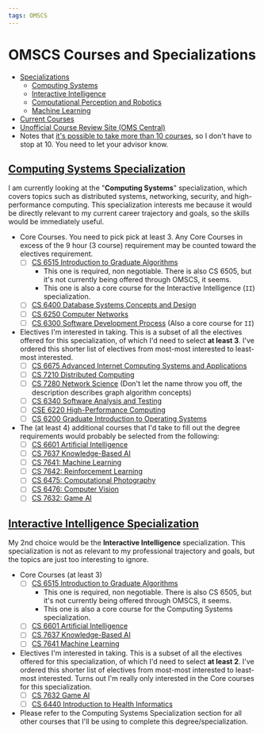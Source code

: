 ```yaml
---
tags: OMSCS
---
```


# OMSCS Courses and Specializations

- [Specializations](https://omscs.gatech.edu/program-info/specializations)
	- [Computing Systems](https://omscs.gatech.edu/specialization-computing-systems)
	- [Interactive Intelligence](https://omscs.gatech.edu/specialization-interactive-intelligence)
	- [Computational Perception and Robotics](https://omscs.gatech.edu/specialization-computational-perception-robotics)
	- [Machine Learning](https://omscs.gatech.edu/specialization-machine-learning)
- [Current Courses](https://omscs.gatech.edu/current-courses)
- [Unofficial Course Review Site (OMS Central)](https://omscentral.com)
- Notes that [it's possible to take more than 10 courses](https://www.reddit.com/r/OMSCS/comments/bl2rmo/taking_more_than_10_courses_selecting_credits/), so I don't have to stop at 10. You need to let your advisor know.

## [Computing Systems Specialization](https://omscs.gatech.edu/specialization-computing-systems)

I am currently looking at the "**Computing Systems**" specialization, which covers topics such as distributed systems, networking, security, and high-performance computing. This specialization interests me because it would be directly relevant to my current career trajectory and goals, so the skills would be immediately useful.

- Core Courses. You need to pick pick at least 3. Any Core Courses in excess of the 9 hour (3 course) requirement may be counted toward the electives requirement.
	- [ ] [CS 6515 Introduction to Graduate Algorithms](https://omscs.gatech.edu/cs-6515-intro-graduate-algorithms)
		- This one is required, non negotiable. There is also CS 6505, but it's not currently being offered through OMSCS, it seems.
		- This one is also a core course for the Interactive Intelligence (`II`) specialization.
	- [ ] [CS 6400 Database Systems Concepts and Design](https://omscs.gatech.edu/cs-6400-database-systems-concepts-and-design)
	- [ ] [CS 6250 Computer Networks](https://omscs.gatech.edu/cs-6250-computer-networks)
	- [ ] [CS 6300 Software Development Process](https://omscs.gatech.edu/cs-6300-software-development-process) (Also a core course for `II`)
- Electives I'm interested in taking. This is a subset of all the electives offered for this specialization, of which I'd need to select **at least 3**. I've ordered this shorter list of electives from most-most interested to least-most interested.
	- [ ] [CS 6675 Advanced Internet Computing Systems and Applications](https://omscs.gatech.edu/cs-6675-advanced-internet-systems-and-applications)
	- [ ] [CS 7210 Distributed Computing](https://omscs.gatech.edu/cs-7210-distributed-computing)
	- [ ] [CS 7280 Network Science](https://omscs.gatech.edu/cs-7280-network-science) (Don't let the name throw you off, the description describes graph algorithm concepts)
	- [ ] [CS 6340 Software Analysis and Testing](https://omscs.gatech.edu/cs-6340-software-analysis)
	- [ ] [CSE 6220 High-Performance Computing](https://omscs.gatech.edu/cse-6220-intro-hpc)
	- [ ] [CS 6200 Graduate Introduction to Operating Systems](https://omscs.gatech.edu/cs-6200-introduction-operating-systems)
- The (at least 4) additional courses that I'd take to fill out the degree requirements would probably be selected from the following:
	- [ ] [CS 6601 Artificial Intelligence](https://omscs.gatech.edu/cs-6601-artificial-intelligence)
	- [ ] [CS 7637 Knowledge-Based AI](https://omscs.gatech.edu/cs-7637-knowledge-based-artificial-intelligence-cognitive-systems)
	- [ ] [CS 7641: Machine Learning](https://omscs.gatech.edu/cs-7641-machine-learning)
	- [ ] [CS 7642: Reinforcement Learning](https://www.omscs.gatech.edu/cs-7642-reinforcement-learning)
	- [ ] [CS 6475: Computational Photography](https://omscs.gatech.edu/cs-6475-computational-photography)
	- [ ] [CS 6476: Computer Vision](https://omscs.gatech.edu/cs-6476-computer-vision)
	- [ ] [CS 7632: Game AI](https://omscs.gatech.edu/cs-7632-game-ai)

## [Interactive Intelligence Specialization](https://omscs.gatech.edu/specialization-interactive-intelligence)

My 2nd choice would be the **Interactive Intelligence** specialization. This specialization is not as relevant to my professional trajectory and goals, but the topics are just too interesting to ignore.

- Core Courses (at least 3)
	- [ ] [CS 6515 Introduction to Graduate Algorithms](https://omscs.gatech.edu/cs-6515-intro-graduate-algorithms)
		- This one is required, non negotiable. There is also CS 6505, but it's not currently being offered through OMSCS, it seems.
		- This one is also a core course for the Computing Systems specialization.
	- [ ] [CS 6601 Artificial Intelligence](https://omscs.gatech.edu/cs-6601-artificial-intelligence)
	- [ ] [CS 7637 Knowledge-Based AI](https://omscs.gatech.edu/cs-7637-knowledge-based-artificial-intelligence-cognitive-systems)
	- [ ] [CS 7641 Machine Learning](https://omscs.gatech.edu/cs-7641-machine-learning)
- Electives I'm interested in taking. This is a subset of all the electives offered for this specialization, of which I'd need to select **at least 2**. I've ordered this shorter list of electives from most-most interested to least-most interested. Turns out I'm really only interested in the Core courses for this specialization.
	- [ ] [CS 7632 Game AI](https://omscs.gatech.edu/cs-7632-game-ai)
	- [ ] [CS 6440 Introduction to Health Informatics](https://omscs.gatech.edu/cs-6440-intro-health-informatics)
- Please refer to the Computing Systems Specialization section for all other courses that I'll be using to complete this degree/specialization.
